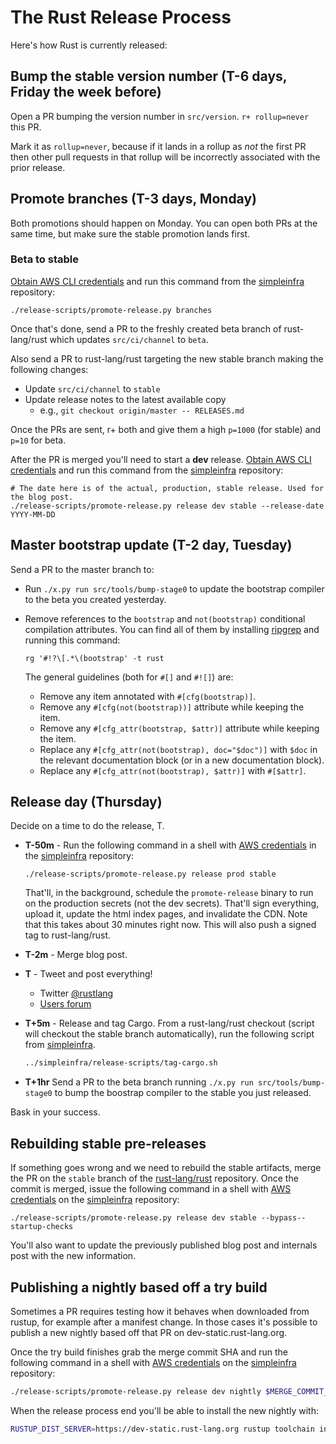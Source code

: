 # The Rust Release Process

Here's how Rust is currently released:

## Bump the stable version number (T-6 days, Friday the week before)

Open a PR bumping the version number in `src/version`. `r+ rollup=never` this
PR.

Mark it as `rollup=never`, because if it lands in a rollup as *not* the first
PR then other pull requests in that rollup will be incorrectly associated with
the prior release.

## Promote branches (T-3 days, Monday)

Both promotions should happen on Monday. You can open both PRs at the same
time, but make sure the stable promotion lands first.

### Beta to stable

[Obtain AWS CLI credentials][awscli] and run this command from the [simpleinfra] repository:

```
./release-scripts/promote-release.py branches
```

Once that's done, send a PR to the freshly created beta branch of rust-lang/rust
which updates `src/ci/channel` to `beta`.

Also send a PR to rust-lang/rust targeting the new stable branch making the
following changes:

- Update `src/ci/channel` to `stable`
- Update release notes to the latest available copy
  * e.g., `git checkout origin/master -- RELEASES.md`

Once the PRs are sent, r+ both and give them a high `p=1000` (for stable) and
`p=10` for beta.

After the PR is merged you'll need to start a **dev** release. [Obtain AWS CLI
credentials][awscli] and run this command from the [simpleinfra] repository:

```
# The date here is of the actual, production, stable release. Used for the blog post.
./release-scripts/promote-release.py release dev stable --release-date YYYY-MM-DD
```

## Master bootstrap update (T-2 day, Tuesday)

Send a PR to the master branch to:

- Run `./x.py run src/tools/bump-stage0` to update the bootstrap compiler to
  the beta you created yesterday.

- Remove references to the `bootstrap` and `not(bootstrap)` conditional
  compilation attributes. You can find all of them by installing [ripgrep] and
  running this command:

  ```
  rg '#!?\[.*\(bootstrap' -t rust
  ```

  The general guidelines (both for `#[]` and `#![]`) are:

  - Remove any item annotated with `#[cfg(bootstrap)]`.
  - Remove any `#[cfg(not(bootstrap))]` attribute while keeping the item.
  - Remove any `#[cfg_attr(bootstrap, $attr)]` attribute while keeping the item.
  - Replace any `#[cfg_attr(not(bootstrap), doc="$doc")]` with `$doc` in the
    relevant documentation block (or in a new documentation block).
  - Replace any `#[cfg_attr(not(bootstrap), $attr)]` with `#[$attr]`.

## Release day (Thursday)

Decide on a time to do the release, T.

- **T-50m** - Run the following command in a shell with [AWS
  credentials][awscli] in the [simpleinfra] repository:

  ```
  ./release-scripts/promote-release.py release prod stable
  ```

  That'll, in the background, schedule the `promote-release` binary to run on
  the production secrets (not the dev secrets). That'll sign everything, upload
  it, update the html index pages, and invalidate the CDN. Note that this takes
  about 30 minutes right now. This will also push a signed tag to rust-lang/rust.

- **T-2m** - Merge blog post.

- **T** - Tweet and post everything!

  - Twitter [@rustlang](https://twitter.com/rustlang)
  - [Users forum](https://users.rust-lang.org/)

- **T+5m** - Release and tag Cargo. From a rust-lang/rust checkout (script will
  checkout the stable branch automatically), run the following script from
  [simpleinfra].

  ```sh
  ../simpleinfra/release-scripts/tag-cargo.sh
  ```

- **T+1hr** Send a PR to the beta branch running `./x.py run
  src/tools/bump-stage0` to bump the boostrap compiler to the stable you
  just released.

[update-thanks]: https://github.com/rust-lang/thanks/actions/workflows/ci.yml

Bask in your success.

## Rebuilding stable pre-releases

If something goes wrong and we need to rebuild the stable artifacts, merge the
PR on the `stable` branch of the [rust-lang/rust] repository. Once the commit
is merged, issue the following command in a shell with [AWS
credentials][awscli] on the [simpleinfra] repository:

```
./release-scripts/promote-release.py release dev stable --bypass--startup-checks
```

You'll also want to update the previously published blog post and internals post
with the new information.

## Publishing a nightly based off a try build

Sometimes a PR requires testing how it behaves when downloaded from rustup, for
example after a manifest change. In those cases it's possible to publish a new
nightly based off that PR on dev-static.rust-lang.org.

Once the try build finishes grab the merge commit SHA and run the following
command in a shell with [AWS credentials][awscli] on the [simpleinfra]
repository:

```sh
./release-scripts/promote-release.py release dev nightly $MERGE_COMMIT_SHA
```

When the release process end you'll be able to install the new nightly with:

```sh
RUSTUP_DIST_SERVER=https://dev-static.rust-lang.org rustup toolchain install nightly
```

[awscli]: /infra/docs/aws-access.md#using-the-aws-cli
[rust-lang/rust]: https://github.com/rust-lang/rust
[simpleinfra]: https://github.com/rust-lang/simpleinfra
[ripgrep]: https://github.com/burntsushi/ripgrep
